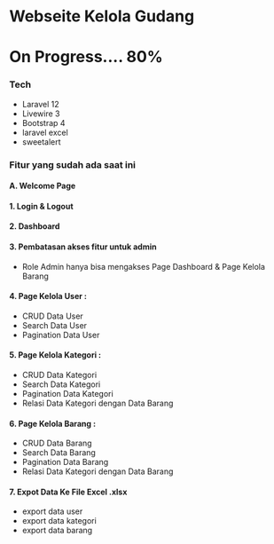 # Webseite Kelola Gudang
# On Progress.... 80%


### Tech
- Laravel 12
- Livewire 3
- Bootstrap 4
- laravel excel
- sweetalert

### Fitur yang sudah ada saat ini
#### A. Welcome Page
#### 1. Login & Logout
#### 2. Dashboard
#### 3. Pembatasan akses fitur untuk admin
- Role Admin hanya bisa mengakses Page Dashboard & Page Kelola Barang

#### 4. Page Kelola User :
- CRUD Data User
- Search Data User
- Pagination Data User

#### 5. Page Kelola Kategori :
- CRUD Data Kategori
- Search Data Kategori
- Pagination Data Kategori
- Relasi Data Kategori dengan Data Barang

#### 6. Page Kelola Barang :
- CRUD Data Barang
- Search Data Barang
- Pagination Data Barang
- Relasi Data Kategori dengan Data Barang

#### 7. Expot Data Ke File Excel .xlsx
- export data user
- export data kategori
- export data barang
